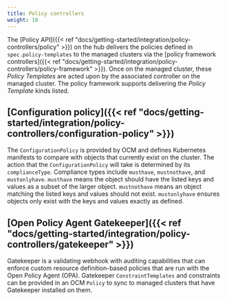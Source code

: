 ```yaml
---
title: Policy controllers
weight: 10
---
```


The [Policy API]({{< ref "docs/getting-started/integration/policy-controllers/policy" >}}) on the hub delivers the policies defined in `spec.policy-templates` to the managed
clusters via the [policy framework controllers]({{< ref "docs/getting-started/integration/policy-controllers/policy-framework" >}}). Once on the managed
cluster, these _Policy Templates_ are acted upon by the associated controller on the managed cluster. The policy
framework supports delivering the _Policy Template_ kinds listed.



## [Configuration policy]({{< ref "docs/getting-started/integration/policy-controllers/configuration-policy" >}})

  The `ConfigurationPolicy` is provided by OCM and defines Kubernetes manifests to compare with objects that currently
  exist on the cluster. The action that the `ConfigurationPolicy` will take is determined by its `complianceType`.
  Compliance types include `musthave`, `mustnothave`, and `mustonlyhave`. `musthave` means the object should have the
  listed keys and values as a subset of the larger object. `mustnothave` means an object matching the listed keys and
  values should not exist. `mustonlyhave` ensures objects only exist with the keys and values exactly as defined.

## [Open Policy Agent Gatekeeper]({{< ref "docs/getting-started/integration/policy-controllers/gatekeeper" >}})

  Gatekeeper is a validating webhook with auditing capabilities that can enforce custom resource definition-based
  policies that are run with the Open Policy Agent (OPA). Gatekeeper `ConstraintTemplates` and constraints can be
  provided in an OCM `Policy` to sync to managed clusters that have Gatekeeper installed on them.
